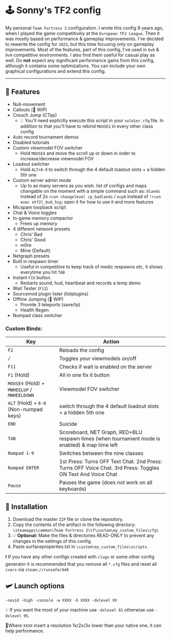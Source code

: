 # 🕹 Sonny's TF2 config

My personal `Team Fortress 2` configuration. I wrote this config 9 years ago, when I played the game competitively at the `European TF2 League`. Then it was mostly based on performance & gameplay improvements. I've decided to rewerite the config for `2023`, but this time focusing only on gameplay improvements. Most of the features, part of this config, I've used in `6v6` & `9v9` competitive environments. I also find them useful for casual play as well. Do **not** expect any significant performance gains
from this config, although it contains some optimizations. You can include your own graphical configurations and extend this config.

---

## 🧩 Features

- Null-movement
- Callouts (🚧 WIP)
- Crouch Jump (CTap)
  - 💡 You'll need explicitly execute this script in your `soldier.cfg` file. In addition to that you'll have to rebind `MOUSE2` in every other class config
- Auto record tournament demos
- Disabled tutorials
- Custom viewmodel FOV switcher
  - Hold `MOUSE4` and move the scroll up or down in order to increase/decrease viewmodel FOV
- Loadout switcher
  - Hold `ALT+6-9` to switch through the 4 default loadout slots + a hidden 5th one
- Custom server admin mode
  - Up to as many servers as you wish. list of configs and maps changable on the moment with a simple command such as: `blands` instead of 2x `rcon changelevel cp_badlands` / `ecp6` instead of `!rcon exec etf2l_6v6_5cp`; open it for how to use it and more features
- Micspam loopback script
- Chat & Voice toggles
- In-game memory compactor
  - Frees up memory
- 4 different network presets
  - Chris' Bad
  - Chris' Good
  - m0re
  - Mine (Default)
- Netgraph presets
- Built in respawn timer
  - Useful in competitive to keep track of medic respawns etc, it shows everytime you hit `TAB`
- Instant `FIX` button.
  - Restarts sound, hud, heartbeat and records a temp demo
- Wait Tester (`F11`)
- Sourcemod plugin lister (listplugins)
- Offline Jumping (🚧 WIP)
  - Provide 3 teleports (save/tp)
  - Health Regen
- Numpad class switcher

### Custom Binds:

| Key | Action |
|-----|--------|
|  `F2 ` |   Reloads the config     |
|  `/`   |   Toggles your viewmodels on/off     |
|  `F11` |   Checks if wait is enabled on the server     |
|  `F1` (Hold) |   All in one fix it button     |
|  `MOUSE4` (Hold) + `MWHEELUP` / `MWHEELDOWN` |   Viewmodel FOV switcher     |
|  `ALT` (Hold) + `6-0` (Non-numpad keys) |  switch through the 4 default loadout slots + a hidden 5th one   |
|  `END` |   Suicide    |
|  `TAB` |   Scoreboard, NET Graph, RED+BLU respawn times (when tournament mode is enabled) & map time left    |
|  `Numpad 1-9` |   Switches between the nine classes  |
|  `Numpad ENTER` |   1st Press: Turns OFF Text Chat. 2nd Press: Turns OFF Voice Chat. 3rd Press: Toggles ON Text And Voice Chat     |
|  `Pause` |   Pauses the game (does not work on all keyboards)     |

## 🔧 Installation

1. Download the master `ZIP` file or clone the repository.
2. Copy the contents of the artifact in the following directory: `\steamapps\common\Team Fortress 2\tf\custom\my_custom_files\cfg\`
3. 💡 **Optional:** Make the files & directories READ-ONLY to prevent any changes in the settings of this config.
4. Paste surfaceproperties.txt in `\custom\my_custom_files\scripts`.

❗ If you have any other configs created with `clugu` or some other config generator it is recommended that you remove all `*.cfg` files and reset all `cvars` via `steam://runsafe/440`

## 🛩 Launch options

`-novid -high -console -w XXXX -h XXXX -dxlevel XX`

💡 If you want the most of your machine use `-dxlevel 81` otherwise use `-dxlevel 95`.

💭Where `XXXX` insert a resolution 1x/2x/3x lower than your native one, it can help performance.